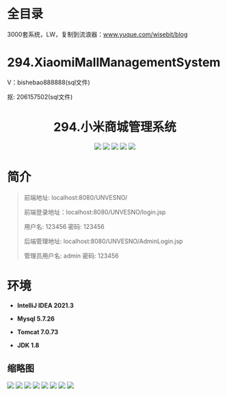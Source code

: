 # 全目录

3000套系统，LW，复制到流浪器：www.yuque.com/wisebit/blog

# 294.XiaomiMallManagementSystem

<p>V：bishebao888888(sql文件)</p>
<p>抠: 206157502(sql文件)</p>

<p><h1 align="center">294.小米商城管理系统</h1></p>



<p align="center">
	<img src="https://img.shields.io/badge/jdk-1.8-orange.svg"/>
    <img src="https://img.shields.io/badge/spring-5.x-lightgrey.svg"/>
    <img src="https://img.shields.io/badge/springmvc-3.x-blue.svg"/>
    <img src="https://img.shields.io/badge/mybatis-5.x-yellow.svg"/>
    <img src="https://img.shields.io/badge/vue-5.x-yellow.svg"/>
</p>



# 简介
>
> 
>
> 前端地址: localhost:8080/UNVESNO/
>
> 前端登录地址：localhost:8080/UNVESNO/login.jsp
>
> 用户名: 123456   密码: 123456
>
> 后端管理地址: localhost:8080/UNVESNO/AdminLogin.jsp
>
> 管理员用户名: admin   密码: 123456
>


# 环境

- <b>IntelliJ IDEA 2021.3</b>

- <b>Mysql 5.7.26</b>

- <b>Tomcat 7.0.73</b>

- <b>JDK 1.8</b>





## 缩略图

![](https://bitwise.oss-cn-heyuan.aliyuncs.com/2024/9/10/bca1a46e-3440-466c-91b3-f34f102adaf5.png)
![](https://bitwise.oss-cn-heyuan.aliyuncs.com/2024/9/10/14d1014a-56eb-44d0-a691-dc42cc4f96ec.png)
![](https://bitwise.oss-cn-heyuan.aliyuncs.com/2024/9/10/4721de93-0b4b-4622-a4ec-0f7302c04648.png)
![](https://bitwise.oss-cn-heyuan.aliyuncs.com/2024/9/10/09f4b9eb-7509-45d7-ae4f-53c7d8180653.png)
![](https://bitwise.oss-cn-heyuan.aliyuncs.com/2024/9/10/1e629977-75c5-4a12-bcc5-d0d96e4a47c3.png)
![](https://bitwise.oss-cn-heyuan.aliyuncs.com/2024/9/10/534739b8-b55a-4ded-b387-e72d48a9ea90.png)
![](https://bitwise.oss-cn-heyuan.aliyuncs.com/2024/9/10/d184bee2-59d9-423d-94cb-402fc8827131.png)
![](https://bitwise.oss-cn-heyuan.aliyuncs.com/2024/9/10/c7e4fa97-7326-471c-9eeb-98ee2f6a50ea.png)






